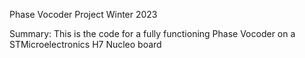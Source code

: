 Phase Vocoder Project Winter 2023

Summary: This is the code for a fully functioning Phase Vocoder on a STMicroelectronics H7 Nucleo board
